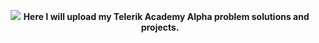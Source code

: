 <p align="center">
<img src="https://github.com/Xadera/Telerik-Academy-Alpha/blob/master/telerikacademylogo.png">
<b>Here I will upload my Telerik Academy Alpha problem solutions and projects.</b>
</p>
